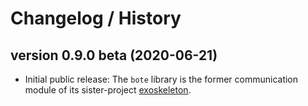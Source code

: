 # Changelog / History


## version 0.9.0 beta (2020-06-21)

* Initial public release: The `bote` library is the former communication module of its sister-project [exoskeleton](https://github.com/RuedigerVoigt/exoskeleton "GitHub Repository of exoskeleton").
